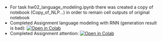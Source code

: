 - For task hw02_language_modeling.ipynb there was created a copy of notebook (Copy_of_NLP...) in order to remain cell outputs of original notebook
- Completed Assignment language modeling with RNN (generation result is bad): [![Open in Colab](https://colab.research.google.com/assets/colab-badge.svg)](https://colab.research.google.com/drive/1M-Fmd4gtUMy6DXjPUB0NLJWiHFMBX796?usp=sharing)
- Completed Assignment attention: [![Open in Colab](https://colab.research.google.com/assets/colab-badge.svg)](https://colab.research.google.com/drive/1M1KoJ08IBKi9LX7n5vs1gS-XpZWHcgPq?usp=sharing)
